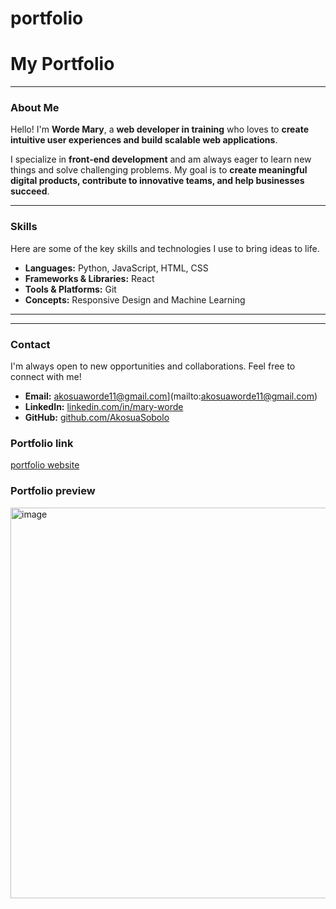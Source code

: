 # portfolio
# My Portfolio

---

### About Me

Hello! I'm **Worde Mary**, a **web developer in training** who loves to **create intuitive user experiences and build scalable web applications**.

I specialize in **front-end development** and am always eager to learn new things and solve challenging problems. My goal is to **create meaningful digital products, contribute to innovative teams, and help businesses succeed**.

---

### Skills

Here are some of the key skills and technologies I use to bring ideas to life.

* **Languages:** Python, JavaScript, HTML, CSS
* **Frameworks & Libraries:** React
* **Tools & Platforms:** Git
* **Concepts:** Responsive Design and Machine Learning

---

---

### Contact

I'm always open to new opportunities and collaborations. Feel free to connect with me!

* **Email:** akosuaworde11@gmail.com](mailto:akosuaworde11@gmail.com)
* **LinkedIn:** [linkedin.com/in/mary-worde](https://www.linkedin.com/in/mary-worde)
* **GitHub:** [github.com/AkosuaSobolo](https://github.com/AkosuaSobolo)

### Portfolio link
[portfolio website](https://akosuasobolo.netlify.app/)

### Portfolio preview
<img width="1320" height="625" alt="image" src="https://github.com/user-attachments/assets/dc8c3538-88c8-4d95-a39a-e26753ab82b8" />


